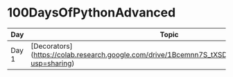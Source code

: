 # 100DaysOfPythonAdvanced


| Day | Topic |
| --- | ----- |
| Day 1 | [Decorators] (https://colab.research.google.com/drive/1Bcemnn7S_tXSDDptFvAWKfH9VTre6tLh?usp=sharing)
